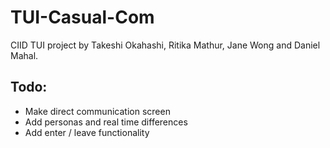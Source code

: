 TUI-Casual-Com
==============

CIID TUI project by Takeshi Okahashi, Ritika Mathur, Jane Wong and Daniel Mahal.

## Todo:
* Make direct communication screen
* Add personas and real time differences
* Add enter / leave functionality
